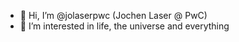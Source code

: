 - 👋 Hi, I’m @jolaserpwc  (Jochen Laser @ PwC)
- 👀 I’m interested in life, the universe and everything


<!---
jolaserpwc/jolaserpwc is a ✨ special ✨ repository because its `README.md` (this file) appears on your GitHub profile.
You can click the Preview link to take a look at your changes.
--->
